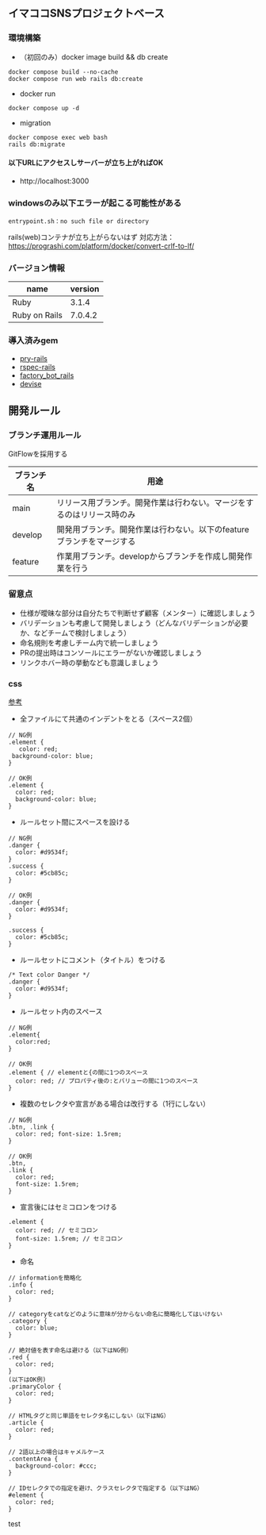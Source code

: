 ## イマココSNSプロジェクトベース

### 環境構築
- （初回のみ）docker image build && db create

```
docker compose build --no-cache
docker compose run web rails db:create
```

- docker run

```
docker compose up -d
```

- migration

```
docker compose exec web bash
rails db:migrate
```

#### 以下URLにアクセスしサーバーが立ち上がればOK

- http://localhost:3000

### windowsのみ以下エラーが起こる可能性がある

```
entrypoint.sh：no such file or directory
```

rails(web)コンテナが立ち上がらないはず
対応方法：https://prograshi.com/platform/docker/convert-crlf-to-lf/

### バージョン情報

name|version
--|--
Ruby | 3.1.4
Ruby on Rails | 7.0.4.2

### 導入済みgem

- [pry-rails](https://github.com/pry/pry-rails)
- [rspec-rails](https://github.com/rspec/rspec-rails)
- [factory_bot_rails](https://github.com/thoughtbot/factory_bot_rails)
- [devise](https://github.com/heartcombo/devise#getting-started)

## 開発ルール

### ブランチ運用ルール

GitFlowを採用する

| ブランチ名 | 用途 |
| ---- | ---- |
| main | リリース用ブランチ。開発作業は行わない。マージをするのはリリース時のみ |
| develop | 開発用ブランチ。開発作業は行わない。以下のfeatureブランチをマージする |
| feature | 作業用ブランチ。developからブランチを作成し開発作業を行う |

### 留意点

- 仕様が曖昧な部分は自分たちで判断せず顧客（メンター）に確認しましょう
- バリデーションも考慮して開発しましょう（どんなバリデーションが必要か、などチームで検討しましょう）
- 命名規則を考慮しチーム内で統一しましょう
- PRの提出時はコンソールにエラーがないか確認しましょう
- リンクホバー時の挙動なども意識しましょう

### css

[参考](https://qiita.com/oreo/items/33da466480b2653bd5af)

- 全ファイルにて共通のインデントをとる（スペース2個）
```
// NG例
.element {
   color: red;
 background-color: blue;
}

// OK例
.element {
  color: red;
  background-color: blue;
}
```

- ルールセット間にスペースを設ける
```
// NG例
.danger {
  color: #d9534f;
}
.success {
  color: #5cb85c;
}

// OK例
.danger {
  color: #d9534f;
}

.success {
  color: #5cb85c;
}
```

- ルールセットにコメント（タイトル）をつける
```
/* Text color Danger */
.danger {
  color: #d9534f;
}
```

- ルールセット内のスペース
```
// NG例
.element{
  color:red;
}

// OK例
.element { // elementと{の間に1つのスペース
  color: red; // プロパティ後の:とバリューの間に1つのスペース
}
```

- 複数のセレクタや宣言がある場合は改行する（1行にしない）
```
// NG例
.btn, .link {
  color: red; font-size: 1.5rem;
}

// OK例
.btn,
.link {
  color: red;
  font-size: 1.5rem;
}
```

- 宣言後にはセミコロンをつける
```
.element {
  color: red; // セミコロン
  font-size: 1.5rem; // セミコロン
}
```

- 命名
```
// informationを簡略化
.info {
  color: red;
}

// categoryをcatなどのように意味が分からない命名に簡略化してはいけない
.category {
  color: blue;
}

// 絶対値を表す命名は避ける（以下はNG例）
.red {
  color: red;
}
(以下はOK例)
.primaryColor {
  color: red;
}

// HTMLタグと同じ単語をセレクタ名にしない（以下はNG）
.article {
  color: red;
}

// 2語以上の場合はキャメルケース
.contentArea {
  background-color: #ccc;
}

// IDセレクタでの指定を避け、クラスセレクタで指定する（以下はNG）
#element {
  color: red;
}
```

test